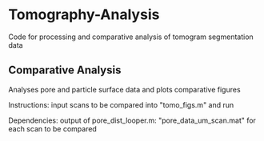 # Tomography-Analysis
Code for processing and comparative analysis of tomogram segmentation data

## Comparative Analysis

Analyses pore and particle surface data and plots comparative figures

Instructions: input scans to be compared into "tomo_figs.m" and run

Dependencies: output of pore_dist_looper.m: "pore_data_um_scan.mat" for each scan to be compared
